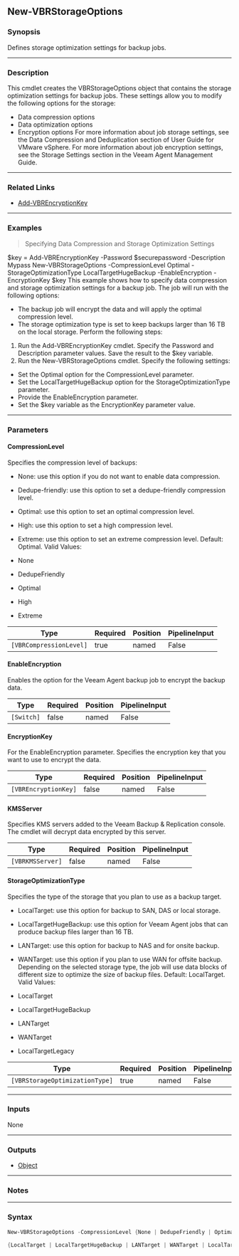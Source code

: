 New-VBRStorageOptions
---------------------

### Synopsis
Defines storage optimization settings for backup jobs.

---

### Description

This cmdlet creates the VBRStorageOptions object that contains the storage optimization settings for backup jobs. These settings allow you to modify the following options for the storage:
- Data compression options
- Data optimization options
- Encryption options
For more information about job storage settings, see the Data Compression and Deduplication section of User Guide for VMware vSphere.
For more information about job encryption settings, see the Storage Settings section in the Veeam Agent Management Guide.

---

### Related Links
* [Add-VBREncryptionKey](Add-VBREncryptionKey)

---

### Examples
> Specifying Data Compression and Storage Optimization Settings

$key = Add-VBREncryptionKey -Password $securepassword -Description Mypass
New-VBRStorageOptions -CompressionLevel Optimal -StorageOptimizationType LocalTargetHugeBackup -EnableEncryption -EncryptionKey $key
This example shows how to specify data compression and storage optimization settings for a backup job. The job will run with the following options:
- The backup job will encrypt the data and will apply the optimal compression level.
- The storage optimization type is set to keep backups larger than 16 TB on the local storage.
Perform the following steps:
1. Run the Add-VBREncryptionKey cmdlet. Specify the Password and Description parameter values. Save the result to the $key variable.
2. Run the New-VBRStorageOptions cmdlet. Specify the following settings:
- Set the Optimal option for the CompressionLevel parameter.
- Set the LocalTargetHugeBackup option for the StorageOptimizationType parameter.
- Provide the EnableEncryption parameter.
- Set the $key variable as the EncryptionKey parameter value.

---

### Parameters
#### **CompressionLevel**
Specifies the compression level of backups:
* None: use this option if you do not want to enable data compression.
* Dedupe-friendly: use this option to set a dedupe-friendly compression level.
* Optimal: use this option to set an optimal compression level.
* High: use this option to set a high compression level.
* Extreme: use this option to set an extreme compression level.
Default: Optimal.
Valid Values:

* None
* DedupeFriendly
* Optimal
* High
* Extreme

|Type                   |Required|Position|PipelineInput|
|-----------------------|--------|--------|-------------|
|`[VBRCompressionLevel]`|true    |named   |False        |

#### **EnableEncryption**
Enables the option for the Veeam Agent backup job to encrypt the backup data.

|Type      |Required|Position|PipelineInput|
|----------|--------|--------|-------------|
|`[Switch]`|false   |named   |False        |

#### **EncryptionKey**
For the EnableEncryption parameter.
Specifies the encryption key that you want to use to encrypt the data.

|Type                |Required|Position|PipelineInput|
|--------------------|--------|--------|-------------|
|`[VBREncryptionKey]`|false   |named   |False        |

#### **KMSServer**
Specifies KMS servers added to the Veeam Backup & Replication console. The cmdlet will decrypt data encrypted by this server.

|Type            |Required|Position|PipelineInput|
|----------------|--------|--------|-------------|
|`[VBRKMSServer]`|false   |named   |False        |

#### **StorageOptimizationType**
Specifies the type of the storage that you plan to use as a backup target.
* LocalTarget: use this option for backup to SAN, DAS or local storage.
* LocalTargetHugeBackup: use this option for Veeam Agent jobs that can produce backup files larger than 16 TB.
* LANTarget: use this option for backup to NAS and for onsite backup.
* WANTarget: use this option if you plan to use WAN for offsite backup.
Depending on the selected storage type, the job will use data blocks of different size to optimize the size of backup files.
Default: LocalTarget.
Valid Values:

* LocalTarget
* LocalTargetHugeBackup
* LANTarget
* WANTarget
* LocalTargetLegacy

|Type                          |Required|Position|PipelineInput|
|------------------------------|--------|--------|-------------|
|`[VBRStorageOptimizationType]`|true    |named   |False        |

---

### Inputs
None

---

### Outputs
* [Object](https://learn.microsoft.com/en-us/dotnet/api/System.Object)

---

### Notes

---

### Syntax
```PowerShell
New-VBRStorageOptions -CompressionLevel {None | DedupeFriendly | Optimal | High | Extreme} [-EnableEncryption] [-EncryptionKey <VBREncryptionKey>] [-KMSServer <VBRKMSServer>] -StorageOptimizationType 
```
```PowerShell
{LocalTarget | LocalTargetHugeBackup | LANTarget | WANTarget | LocalTargetLegacy} [<CommonParameters>]
```
